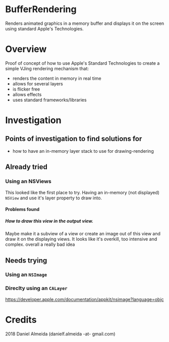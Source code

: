 # BufferRendering
Renders animated graphics in a memory buffer and displays it on the screen using standard Apple's Technologies.

# Overview

Proof of concept of how to use Apple's Standard Technologies to create a simple VJing rendering mechanism that:

- renders the content in memory in real time
- allows for several layers
- is flicker free
- allows effects
- uses standard frameworks/libraries

# Investigation

## Points of investigation to find solutions for

- how to have an in-memory layer stack to use for drawing-rendering

## Already tried

### Using an NSViews

This looked like the first place to try. Having an in-memory (not displayed) `NSView` and use it's layer property to draw into.

####  Problems found

##### How to draw this view in the output view. 

Maybe make it a subview of a view or create an image out of this view and draw it on the displaying views. 
It looks like it's overkill, too intensive and complex. overall a really bad idea

## Needs trying

### Using an `NSImage`

### Direclty using an `CALayer`


https://developer.apple.com/documentation/appkit/nsimage?language=objc

# Credits

2018 Daniel Almeida (danielf.almeida -at- gmail.com) 
